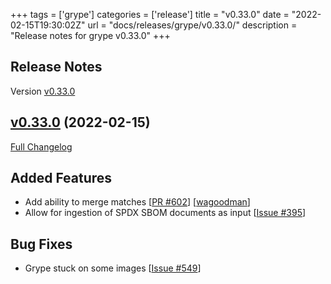 +++
tags = ['grype']
categories = ['release']
title = "v0.33.0"
date = "2022-02-15T19:30:02Z"
url = "docs/releases/grype/v0.33.0/"
description = "Release notes for grype v0.33.0"
+++

## Release Notes

Version [v0.33.0](https://github.com/anchore/grype/releases/tag/v0.33.0)

## [v0.33.0](https://github.com/anchore/grype/tree/v0.33.0) (2022-02-15)

[Full Changelog](https://github.com/anchore/grype/compare/v0.32.0...v0.33.0)

## Added Features

- Add ability to merge matches [[PR #602](https://github.com/anchore/grype/pull/602)] [[wagoodman](https://github.com/wagoodman)]
- Allow for ingestion of SPDX SBOM documents as input [[Issue #395](https://github.com/anchore/grype/issues/395)]

## Bug Fixes

- Grype stuck on some images [[Issue #549](https://github.com/anchore/grype/issues/549)]
